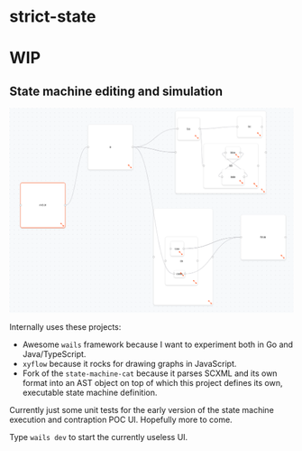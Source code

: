 # strict-state
# WIP

## State machine editing and simulation
![alt text](https://github.com/LemiBijafra/strict-state/blob/main/screenshot.png?raw=true)

Internally uses these projects:
- Awesome `wails` framework because I want to experiment both in Go and Java/TypeScript.
- `xyflow` because it rocks for drawing graphs in JavaScript.
- Fork of the `state-machine-cat` because it parses SCXML and its own format into an AST object on top of which this project defines its own, executable state machine definition.

Currently just some unit tests for the early version of the state machine execution and contraption POC UI.
Hopefully more to come.

Type `wails dev` to start the currently useless UI.
